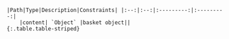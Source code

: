     |Path|Type|Description|Constraints| |:--:|:--:|:---------:|:---------:|
        |content| `Object` |basket object||
    {:.table.table-striped}
